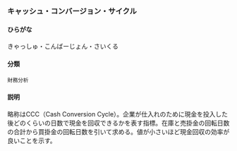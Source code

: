 <div style="display:none;">

## [あ行](securities-terms?id=あ行)
## [か行](securities-terms?id=か行)

</div>

### キャッシュ・コンバージョン・サイクル

#### ひらがな

きゃっしゅ・こんばーじょん・さいくる

#### 分類

`財務分析`

#### 説明

略称はCCC（Cash Conversion Cycle）。企業が仕入れのために現金を投入した後どのくらいの日数で現金を回収できるかを表す指標。在庫と売掛金の回転日数の合計から買掛金の回転日数を引いて求める。値が小さいほど現金回収の効率が良いことを示す。

<div style="display:none;">

## [さ行](securities-terms?id=さ行)
## [た行](securities-terms?id=た行)
## [な行](securities-terms?id=な行)
## [は行](securities-terms?id=は行)
## [ま行](securities-terms?id=ま行)
## [や行](securities-terms?id=や行)
## [ら行](securities-terms?id=ら行)
## [わ行](securities-terms?id=わ行)
## [英数字・記号](securities-terms?id=英数字・記号)

</div>


